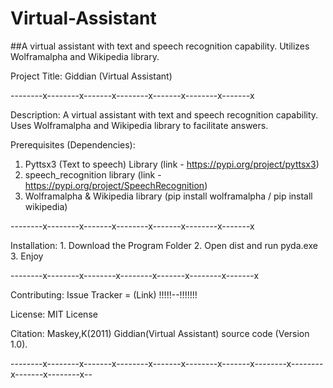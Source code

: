 # Virtual-Assistant
##A virtual assistant with text and speech recognition capability. Utilizes Wolframalpha and Wikipedia library.

Project Title: Giddian (Virtual Assistant)

--------x--------x-------x--------x-------x--------x-------x

Description: A virtual assistant with text and speech recognition capability. Uses Wolframalpha and Wikipedia library to facilitate answers.

Prerequisites (Dependencies):
1. Pyttsx3 (Text to speech) Library
	(link - https://pypi.org/project/pyttsx3)
2. speech_recognition library
	(link - https://pypi.org/project/SpeechRecognition)
3. Wolframalpha & Wikipedia library
	(pip install wolframalpha / pip install wikipedia)
	
--------x--------x-------x--------x-------x--------x-------x

Installation:
	1. Download the Program Folder
	2. Open dist and run pyda.exe
	3. Enjoy
	
--------x--------x--------x--------x-------x--------x-------x

Contributing:
  Issue Tracker = (Link)    !!!!!--!!!!!!!

License: MIT License

Citation: Maskey,K(2011) Giddian(Virtual Assistant) source code (Version 1.0). 

--------x--------x-------x--------x-------x--------x-------x--------x--------x-------x--------x--

	
